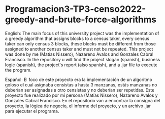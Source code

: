 # Programacion3-TP3-censo2022-greedy-and-brute-force-algorithms

English: The main focus of this university project was the implementation of a greedy algorithm that assigns blocks to a census taker, every census taker can only census 3 blocks, these blocks must be different from those assigned to another census taker and must not be repeated. This project was done by me (Matías Nissero), Nazareno Avalos and Gonzales Cabral Francisco. In the repository u will find the project slogan (spanish), business logic (spanish), the project's report (also spanish), and a .jar file to execute the program.

Español: El foco de este proyecto era la implementación de un algoritmo goloso el cual asignaba censistas a hasta 3 manzanas, estás manzanas no deberían ser asignadas a otro censistas y no deberían ser repetidas. Este proyecto fue realizado por mi persona (Matías Nissero), Nazareno Avalos y Gonzales Cabral Francisco. En el repositorio van a encontrar la consigna del proyecto, la lógica de negocio, el informe del proyecto, y un archivo .jar para ejecutar el programa.
